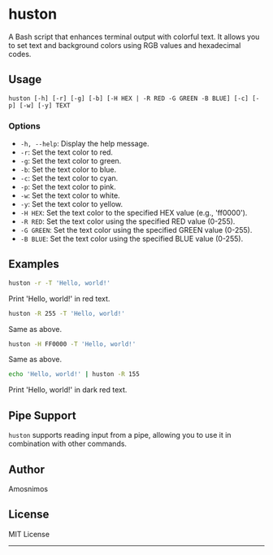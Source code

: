 # huston

A Bash script that enhances terminal output with colorful text. It allows you to set text and background colors using RGB values and hexadecimal codes. 

## Usage

```
huston [-h] [-r] [-g] [-b] [-H HEX | -R RED -G GREEN -B BLUE] [-c] [-p] [-w] [-y] TEXT
```

### Options

- `-h, --help`: Display the help message.
- `-r`: Set the text color to red.
- `-g`: Set the text color to green.
- `-b`: Set the text color to blue.
- `-c`: Set the text color to cyan.
- `-p`: Set the text color to pink.
- `-w`: Set the text color to white.
- `-y`: Set the text color to yellow.
- `-H HEX`: Set the text color to the specified HEX value (e.g., 'ff0000').
- `-R RED`: Set the text color using the specified RED value (0-255).
- `-G GREEN`: Set the text color using the specified GREEN value (0-255).
- `-B BLUE`: Set the text color using the specified BLUE value (0-255).


## Examples

```bash
huston -r -T 'Hello, world!'
```
Print 'Hello, world!' in red text.

```bash
huston -R 255 -T 'Hello, world!'
```
Same as above.

```bash
huston -H FF0000 -T 'Hello, world!'
```
Same as above.

```bash
echo 'Hello, world!' | huston -R 155
```
Print 'Hello, world!' in dark red text.

## Pipe Support

`huston` supports reading input from a pipe, allowing you to use it in combination with other commands.

## Author

Amosnimos

## License

MIT License

---

